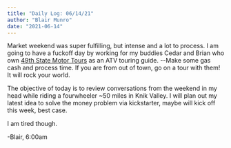 ```yaml
---
title: "Daily Log: 06/14/21"
author: "Blair Munro"
date: "2021-06-14"
---
```


Market weekend was super fulfilling, but intense and a lot to process. I am going to have a fuckoff day by working for my buddies Cedar and Brian who own [49th State Motor Tours](https://49smt.com) as an ATV touring guide. --Make some gas cash and process time. If you are from out of town, go on a tour with them! It will rock your world.

The objective of today is to review conversations from the weekend in my head while riding a fourwheeler ~50 miles in Knik Valley. I will plan out my latest idea to solve the money problem via kickstarter, maybe will kick off this week, best case.

I am tired though.

-Blair, 6:00am
